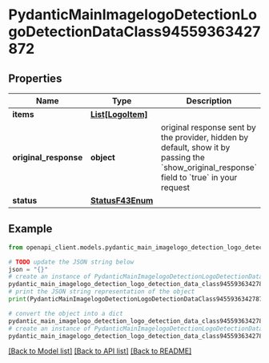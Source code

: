 # PydanticMainImagelogoDetectionLogoDetectionDataClass94559363427872


## Properties

Name | Type | Description | Notes
------------ | ------------- | ------------- | -------------
**items** | [**List[LogoItem]**](LogoItem.md) |  | [optional] 
**original_response** | **object** | original response sent by the provider, hidden by default, show it by passing the &#x60;show_original_response&#x60; field to &#x60;true&#x60; in your request | [optional] 
**status** | [**StatusF43Enum**](StatusF43Enum.md) |  | 

## Example

```python
from openapi_client.models.pydantic_main_imagelogo_detection_logo_detection_data_class94559363427872 import PydanticMainImagelogoDetectionLogoDetectionDataClass94559363427872

# TODO update the JSON string below
json = "{}"
# create an instance of PydanticMainImagelogoDetectionLogoDetectionDataClass94559363427872 from a JSON string
pydantic_main_imagelogo_detection_logo_detection_data_class94559363427872_instance = PydanticMainImagelogoDetectionLogoDetectionDataClass94559363427872.from_json(json)
# print the JSON string representation of the object
print(PydanticMainImagelogoDetectionLogoDetectionDataClass94559363427872.to_json())

# convert the object into a dict
pydantic_main_imagelogo_detection_logo_detection_data_class94559363427872_dict = pydantic_main_imagelogo_detection_logo_detection_data_class94559363427872_instance.to_dict()
# create an instance of PydanticMainImagelogoDetectionLogoDetectionDataClass94559363427872 from a dict
pydantic_main_imagelogo_detection_logo_detection_data_class94559363427872_form_dict = pydantic_main_imagelogo_detection_logo_detection_data_class94559363427872.from_dict(pydantic_main_imagelogo_detection_logo_detection_data_class94559363427872_dict)
```
[[Back to Model list]](../README.md#documentation-for-models) [[Back to API list]](../README.md#documentation-for-api-endpoints) [[Back to README]](../README.md)


